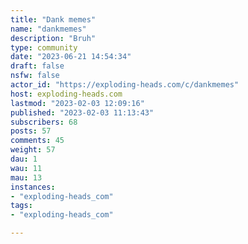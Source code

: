 ```yaml
---
title: "Dank memes" 
name: "dankmemes"
description: "Bruh"
type: community
date: "2023-06-21 14:54:34"
draft: false
nsfw: false
actor_id: "https://exploding-heads.com/c/dankmemes"
host: exploding-heads.com
lastmod: "2023-02-03 12:09:16"
published: "2023-02-03 11:13:43"
subscribers: 68
posts: 57
comments: 45
weight: 57
dau: 1
wau: 11
mau: 13
instances:
- "exploding-heads_com"
tags: 
- "exploding-heads_com"

---
```

